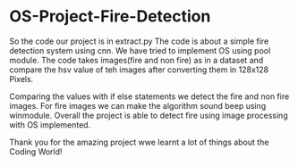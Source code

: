# OS-Project-Fire-Detection

So the code our project is in extract.py
The code is about a simple fire detection system using cnn. We have tried to implement OS using pool module.
The code takes images(fire and non fire) as in a dataset and compare the hsv value of teh images after converting them in 128x128 Pixels.

Comparing the values with if else statements we detect the fire and non fire images. For fire images we can make the algorithm sound beep using winmodule.
Overall the project is able to detect fire using image processing with OS implemented.

Thank you for the amazing project wwe learnt a lot of things about the Coding World!
